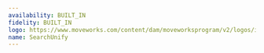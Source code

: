 ```yaml
---
availability: BUILT_IN
fidelity: BUILT_IN
logo: https://www.moveworks.com/content/dam/moveworksprogram/v2/logos/integration-logos/search-unify-integration-logo-primary.svg
name: SearchUnify
---
```

